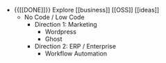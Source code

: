 - {{[[DONE]]}} Explore [[business]] [[OSS]] [[ideas]]
    - No Code / Low Code
        - Direction 1: Marketing
            - Wordpress
            - Ghost
        - Direction 2: ERP / Enterprise
            - Workflow Automation
